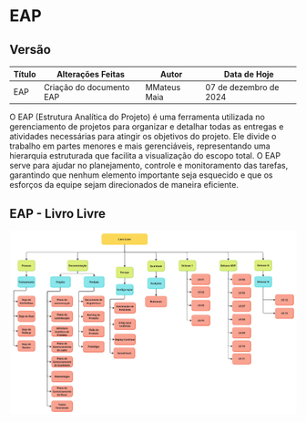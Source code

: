 # EAP

## Versão

| **Título**        | **Alterações Feitas**                         | **Autor**  | **Data de Hoje**  |
|-------------------|---------------------------------------------------| ----------- | --------------- |
| EAP | Criação do documento EAP                   | MMateus Maia | 07 de dezembro de 2024 |


O EAP (Estrutura Analítica do Projeto) é uma ferramenta utilizada no gerenciamento de projetos para organizar e detalhar
todas as entregas e atividades necessárias para atingir os objetivos do projeto. Ele divide o trabalho em partes menores e mais gerenciáveis, representando uma hierarquia estruturada que
facilita a visualização do escopo total. O EAP serve para ajudar no planejamento, controle e monitoramento das tarefas, garantindo que nenhum elemento importante seja esquecido e que os esforços da equipe 
sejam direcionados de maneira eficiente.

## EAP - Livro Livre

![EAP](imagensprojeto/EAP.jpg)